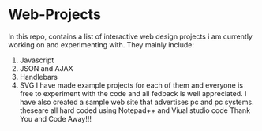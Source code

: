 # Web-Projects
In this repo, contains a list of interactive web design projects i am currently working on and experimenting with.
They mainly include:
1. Javascript
2. JSON and AJAX
3. Handlebars
4. SVG
I have made example projects for each of them and everyone is free to experiment with the code and all fedback is well appreciated. 
I have also created a sample web site that advertises pc and pc systems. theseare all hard coded using Notepad++ and Viual studio code
Thank You and Code Away!!!
